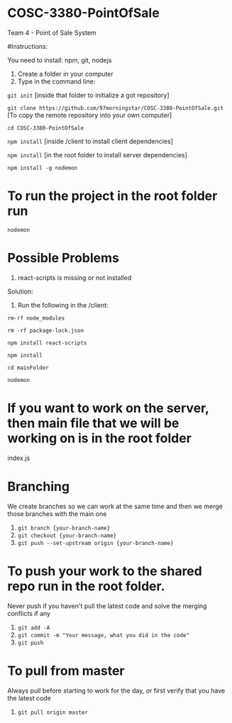 # COSC-3380-PointOfSale
Team 4 - Point of Sale System

#Instructions:

You need to install: npm, git, nodejs

1. Create a folder in your computer
2. Type in the command line:

`git init` [inside that folder to initialize a got repository]

`git clone https://github.com/97morningstar/COSC-3380-PointOfSale.git` [To copy the remote repository into your own computer]

`cd COSC-3380-PointOfSale`

`npm install` [inside /client to install client dependencies]

`npm install` [in the root folder to install server dependencies]

`npm install -g nodemon`

# To run the project in the root folder run
`nodemon`

# Possible Problems
1. react-scripts is missing or not installed

Solution:

1. Run the following in the /client:

`rm-rf node_modules`

`rm -rf package-lock.json`

`npm install react-scripts`

`npm install`

`cd mainFolder`

`nodemon `

# If you want to work on the server, then main file that we will be working on is in the root folder
index.js

# Branching 

We create branches so we can work at the same time and then we merge those branches with the main one

1. `git branch {your-branch-name}`
2. `git checkout {your-branch-name}`
3. `git push --set-upstream origin {your-branch-name}`

# To push your work to the shared repo run in the root folder. 

Never push if you haven't pull the latest code and solve the merging conflicts if any

1. `git add -A`
2. `git commit -m "Your message, what you did in the code"`
3. `git push`

# To pull from master

Always pull before starting to work for the day, or first verify that you have the latest code

1. `git pull origin master`
